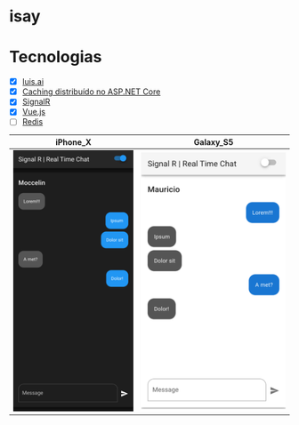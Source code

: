 # isay

# Tecnologias

- [x] [luis.ai](luis.ai)
- [x] [Caching distribuído no ASP.NET Core](https://docs.microsoft.com/pt-br/aspnet/core/performance/caching/distributed?view=aspnetcore-5.0)
- [x] [SignalR](https://docs.microsoft.com/pt-br/aspnet/signalr/overview/getting-started/introduction-to-signalr)
- [x] [Vue.js](https://vuejs.org/)
- [ ] [Redis](https://docs.microsoft.com/pt-br/azure/azure-cache-for-redis/cache-dotnet-how-to-use-azure-redis-cache)

|iPhone_X|Galaxy_S5|
|--------|---------|
|![image](./samples/localhost_8081_iPhone_X.png)|![image](./samples/localhost_8081_Galaxy_S5.png)|
